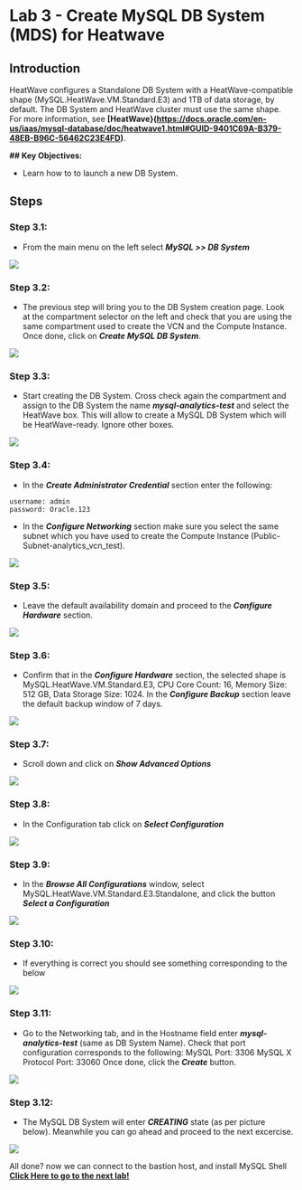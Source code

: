 # Lab 3 - Create MySQL DB System (MDS) for Heatwave


## Introduction

HeatWave configures a Standalone DB System with a HeatWave-compatible shape (MySQL.HeatWave.VM.Standard.E3) and 1TB of data storage, by default. The DB System and HeatWave cluster must use the same shape. For more information, see **[HeatWave}(https://docs.oracle.com/en-us/iaas/mysql-database/doc/heatwave1.html#GUID-9401C69A-B379-48EB-B96C-56462C23E4FD)**. 

**## Key Objectives:**
- Learn how to to launch a new DB System.

## Steps

### **Step 3.1:**
- From the main menu on the left select _**MySQL >> DB System**_
  
![](./images/HW17_mds.png)

### **Step 3.2:**
- The previous step will bring you to the DB System creation page. 
Look at the compartment selector on the left and check that you are using the same compartment used to create the VCN and the Compute Instance. Once done, click on _**Create MySQL DB System**_.

![](./images/HW18_mds.png)

### **Step 3.3:**
- Start creating the DB System. Cross check again the compartment and assign to the DB System the name _**mysql-analytics-test**_ and select the HeatWave box. This will allow to create a MySQL DB System which will be HeatWave-ready. Ignore other boxes.
  
![](./images/HW19_mds.png)

### **Step 3.4:**
- In the _**Create Administrator Credential**_ section enter the following:
```
username: admin
password: Oracle.123
```
- In the _**Configure Networking**_ section make sure you select the same subnet which you have used to create the Compute Instance (Public-Subnet-analytics_vcn_test).

![](./images/HW20_mds.png)

### **Step 3.5:**
- Leave the default availability domain and proceed to the _**Configure Hardware**_ section.
  
![](./images/HW21_mds.png)

### **Step 3.6:**
- Confirm that in the _**Configure Hardware**_ section, the selected shape is MySQL.HeatWave.VM.Standard.E3, CPU Core Count: 16, Memory Size: 512 GB, Data Storage Size: 1024.
In the _**Configure Backup**_ section leave the default backup window of 7 days.

![](./images/HW22_mds.png)

### **Step 3.7:**
- Scroll down and click on _**Show Advanced Options**_ 
  
![](./images/HW23_mds.png)

### **Step 3.8:**
- In the Configuration tab click on _**Select Configuration**_ 

![](./images/HW24_mds.png)

### **Step 3.9:**
- In the _**Browse All Configurations**_ window, select MySQL.HeatWave.VM.Standard.E3.Standalone, and click the button _**Select a Configuration**_ 

![](./images/HW25_mds.png)

### **Step 3.10:**
- If everything is correct you should see something corresponding to the below

![](./images/HW26_mds.png)

### **Step 3.11:**
- Go to the Networking tab, and in the Hostname field enter _**mysql-analytics-test**_ (same as DB System Name). 
Check that port configuration corresponds to the following:
MySQL Port: 3306
MySQL X Protocol Port: 33060
Once done, click the _**Create**_ button.

![](./images/HW27_mds.png)

### **Step 3.12:**
- The MySQL DB System will enter _**CREATING**_ state (as per picture below). Meanwhile you can go ahead and proceed to the next excercise.
  
![](./images/HW28_mds.png)

All done? now we can connect to the bastion host, and install MySQL Shell **[Click Here to go to the next lab!](Lab4.md)**
